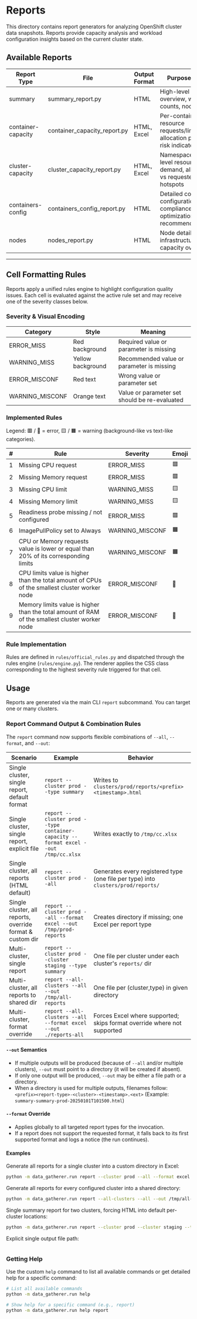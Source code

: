 # Reports

This directory contains report generators for analyzing OpenShift cluster data snapshots. Reports provide capacity analysis and workload configuration insights based on the current cluster state.


## Available Reports

| Report Type            | File                          | Output Format | Purpose/Focus                                                                 |
|------------------------|-------------------------------|--------------|------------------------------------------------------------------------------|
| summary                | summary_report.py             | HTML         | High-level cluster overview, workload counts, node info                       |
| container-capacity     | container_capacity_report.py  | HTML, Excel  | Per-container resource requests/limits, allocation patterns, risk indicators   |
| cluster-capacity       | cluster_capacity_report.py    | HTML, Excel  | Namespace/cluster-level resource demand, allocatable vs requested, hotspots    |
| containers-config      | containers_config_report.py   | HTML         | Detailed container configuration, compliance, optimization recommendations    |
| nodes                  | nodes_report.py               | HTML         | Node details, infrastructure capacity overview                                |

---

## Cell Formatting Rules

Reports apply a unified rules engine to highlight configuration quality issues. Each cell is evaluated against the active rule set and may receive one of the severity classes below.

### Severity & Visual Encoding
| Category | Style | Meaning |
|----------|-------|---------|
| ERROR_MISS | Red background | Required value or parameter is missing |
| WARNING_MISS | Yellow background | Recommended value or parameter is missing |
| ERROR_MISCONF | Red text | Wrong value or parameter set |
| WARNING_MISCONF | Orange text | Value or parameter set should be re-evaluated |

### Implemented Rules

Legend: 🟥 / 🔴 = error, 🟨 / 🟧 = warning (background-like vs text-like categories).

| # | Rule | Severity | Emoji |
|---|-------|----------|-------|
| 1 | Missing CPU request | ERROR_MISS | 🟥 |
| 2 | Missing Memory request | ERROR_MISS | 🟥 |
| 3 | Missing CPU limit | WARNING_MISS | 🟨 |
| 4 | Missing Memory limit | WARNING_MISS | 🟨 |
| 5 | Readiness probe missing / not configured | ERROR_MISS | 🟥 |
| 6 | ImagePullPolicy set to Always | WARNING_MISCONF | 🟧 |
| 7 | CPU or Memory requests value is lower or equal than 20% of its corresponding limits | WARNING_MISCONF | 🟧 |
| 8 | CPU limits value is higher than the total amount of CPUs of the smallest cluster worker node | ERROR_MISCONF | 🔴 |
| 9 | Memory limits value is higher than the total amount of RAM of the smallest cluster worker node | ERROR_MISCONF | 🔴 |

### Rule Implementation
Rules are defined in `rules/official_rules.py` and dispatched through the rules engine (`rules/engine.py`). The renderer applies the CSS class corresponding to the highest severity rule triggered for that cell.

## Usage

Reports are generated via the main CLI `report` subcommand. You can target one or many clusters.

### Report Command Output & Combination Rules

The `report` command now supports flexible combinations of `--all`, `--format`, and `--out`:

| Scenario | Example | Behavior |
|----------|---------|----------|
| Single cluster, single report, default format | `report --cluster prod --type summary` | Writes to `clusters/prod/reports/<prefix><timestamp>.html` |
| Single cluster, single report, explicit file | `report --cluster prod --type container-capacity --format excel --out /tmp/cc.xlsx` | Writes exactly to `/tmp/cc.xlsx` |
| Single cluster, all reports (HTML default) | `report --cluster prod --all` | Generates every registered type (one file per type) into `clusters/prod/reports/` |
| Single cluster, all reports, override format & custom dir | `report --cluster prod --all --format excel --out /tmp/prod-reports` | Creates directory if missing; one Excel per report type |
| Multi-cluster, single report | `report --cluster prod --cluster staging --type summary` | One file per cluster under each cluster's `reports/` dir |
| Multi-cluster, all reports to shared dir | `report --all-clusters --all --out /tmp/all-reports` | One file per (cluster,type) in given directory |
| Multi-cluster, format override | `report --all-clusters --all --format excel --out ./reports-all` | Forces Excel where supported; skips format override where not supported |

#### `--out` Semantics
* If multiple outputs will be produced (because of `--all` and/or multiple clusters), `--out` must point to a directory (it will be created if absent).
* If only one output will be produced, `--out` may be either a file path or a directory.
* When a directory is used for multiple outputs, filenames follow:
	` <prefix><report-type>-<cluster>-<timestamp>.<ext>`
	(Example: `summary-summary-prod-20250101T101500.html`)

#### `--format` Override
* Applies globally to all targeted report types for the invocation.
* If a report does not support the requested format, it falls back to its first supported format and logs a notice (the run continues).

#### Examples
Generate all reports for a single cluster into a custom directory in Excel:
```bash
python -m data_gatherer.run report --cluster prod --all --format excel --out ./excel-reports
```
Generate all reports for every configured cluster into a shared directory:
```bash
python -m data_gatherer.run report --all-clusters --all --out /tmp/all-reports
```
Single summary report for two clusters, forcing HTML into default per-cluster locations:
```bash
python -m data_gatherer.run report --cluster prod --cluster staging --type summary --format html
```
Explicit single output file path:
```bash
```

### Getting Help

Use the custom `help` command to list all available commands or get detailed help for a specific command:

```bash
# List all available commands
python -m data_gatherer.run help

# Show help for a specific command (e.g., report)
python -m data_gatherer.run help report
```
